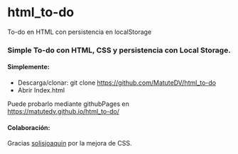 # html_to-do
To-do en HTML con persistencia en localStorage

### Simple To-do con HTML, CSS y persistencia con Local Storage. 

#### Simplemente:
- Descarga/clonar: git clone https://github.com/MatuteDV/html_to-do
- Abrir Index.html

Puede probarlo mediante githubPages en https://matutedv.github.io/html_to-do/


#### Colaboración: 
  Gracias [solisjoaquin](https://github.com/solisjoaquin) por la mejora de CSS. 

